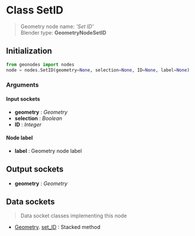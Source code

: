 
# Class SetID

> Geometry node name: _'Set ID'_<br>Blender type:  **GeometryNodeSetID**

## Initialization


```python
from geonodes import nodes
node = nodes.SetID(geometry=None, selection=None, ID=None, label=None)
```


### Arguments


#### Input sockets



- **geometry** : _Geometry_
- **selection** : _Boolean_
- **ID** : _Integer_



#### Node label



- **label** : Geometry node label



## Output sockets



- **geometry** : _Geometry_



## Data sockets

> Data socket classes implementing this node


- [Geometry](aaa). [set_ID](bbb) : Stacked method


